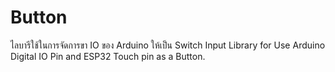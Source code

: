 # Button
ไลบารีใช้ในการจัดการขา IO ของ Arduino ให้เป็น Switch Input
Library for Use Arduino Digital IO Pin and ESP32 Touch pin as a Button.
